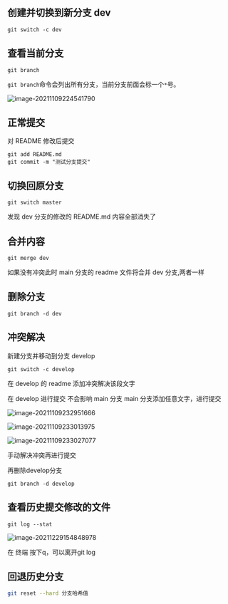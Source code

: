 ## 创建并切换到新分支 dev

```
git switch -c dev
```

## 查看当前分支

```
git branch
```

`git branch`命令会列出所有分支，当前分支前面会标一个`*`号。

![image-20211109224541790](https://gitee.com/zhang754/blogimg/raw/master/img/image-20211109224541790.png)

## 正常提交

对 README 修改后提交

```
git add README.md
git commit -m "测试分支提交"
```

## 切换回原分支

```
git switch master
```

发现 dev 分支的修改的 README.md 内容全部消失了

## 合并内容

```
git merge dev
```

如果没有冲突此时 main 分支的 readme 文件将合并 dev 分支,两者一样

## 删除分支

```
git branch -d dev
```

## 冲突解决

新建分支并移动到分支 develop

```
git switch -c develop
```

在 develop 的 readme 添加冲突解决该段文字

在 develop 进行提交
不会影响 main 分支
main 分支添加任意文字，进行提交

![image-20211109232951666](https://gitee.com/zhang754/blogimg/raw/master/img/image-20211109232951666.png)

![image-20211109233013975](https://gitee.com/zhang754/blogimg/raw/master/img/image-20211109233013975.png)

![image-20211109233027077](https://gitee.com/zhang754/blogimg/raw/master/img/image-20211109233027077.png)

手动解决冲突再进行提交

再删除develop分支

```
git branch -d develop
```





## 查看历史提交修改的文件

```
git log --stat
```

![image-20211229154848978](https://gitee.com/zhang754/blogimg/raw/master/img/image-20211229154848978.png)

在 终端 按下q，可以离开git log



## 回退历史分支

```sh
git reset --hard 分支哈希值
```


